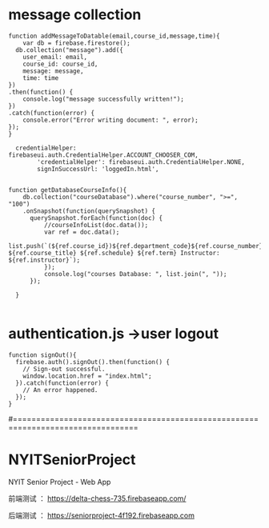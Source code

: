 # message collection
```
function addMessageToDatable(email,course_id,message,time){
    var db = firebase.firestore();
  db.collection("message").add({
    user_email: email,
    course_id: course_id,
    message: message,
    time: time
})
.then(function() {
    console.log("message successfully written!");
})
.catch(function(error) {
    console.error("Error writing document: ", error);
});
}

```


```
  credentialHelper: firebaseui.auth.CredentialHelper.ACCOUNT_CHOOSER_COM,
        'credentialHelper': firebaseui.auth.CredentialHelper.NONE,
        signInSuccessUrl: 'loggedIn.html',

```
```

function getDatabaseCourseInfo(){
    db.collection("courseDatabase").where("course_number", ">=", "100")
    .onSnapshot(function(querySnapshot) {
      querySnapshot.forEach(function(doc) {
          //courseInfoList(doc.data());
          var ref = doc.data();
          list.push(`(${ref.course_id})${ref.department_code}${ref.course_number} ${ref.course_title} ${ref.schedule} ${ref.term} Instructor: ${ref.instructor}`);
          });
          console.log("courses Database: ", list.join(", "));
      });

  }


```
# authentication.js   ->user logout

```
function signOut(){
  firebase.auth().signOut().then(function() {
    // Sign-out successful.
    window.location.href = "index.html";
  }).catch(function(error) {
    // An error happened.
  });
}
```

      
#=================================================================================          
      
      

# NYITSeniorProject
NYIT Senior Project - Web App

前端测试 ： https://delta-chess-735.firebaseapp.com/

后端测试 ： https://seniorproject-4f192.firebaseapp.com
